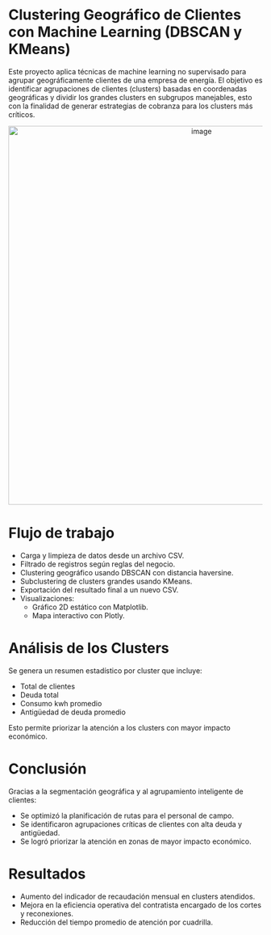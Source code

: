 # Clustering Geográfico de Clientes con Machine Learning (DBSCAN y KMeans)

Este proyecto aplica técnicas de machine learning no supervisado para agrupar geográficamente clientes de una empresa de energía. El objetivo es identificar agrupaciones de clientes (clusters) basadas en coordenadas geográficas y dividir los grandes clusters en subgrupos manejables, esto con la finalidad de generar estrategias de cobranza para los clusters más críticos.

<div align="center">
  <img width="750" alt="image" src="https://github.com/user-attachments/assets/8b2930a5-bd0c-4955-9a22-2ed7b75966d1" />
</div>


# Flujo de trabajo

- Carga y limpieza de datos desde un archivo CSV.
- Filtrado de registros según reglas del negocio.
- Clustering geográfico usando DBSCAN con distancia haversine.
- Subclustering de clusters grandes usando KMeans.
- Exportación del resultado final a un nuevo CSV.
- Visualizaciones:
  - Gráfico 2D estático con Matplotlib.
  - Mapa interactivo con Plotly.

# Análisis de los Clusters

Se genera un resumen estadístico por cluster que incluye:

- Total de clientes
- Deuda total
- Consumo kwh promedio
- Antigüedad de deuda promedio

Esto permite priorizar la atención a los clusters con mayor impacto económico.

# Conclusión

Gracias a la segmentación geográfica y al agrupamiento inteligente de clientes:

- Se optimizó la planificación de rutas para el personal de campo.
- Se identificaron agrupaciones críticas de clientes con alta deuda y antigüedad.
- Se logró priorizar la atención en zonas de mayor impacto económico.

# Resultados

- Aumento del indicador de recaudación mensual en clusters atendidos.
- Mejora en la eficiencia operativa del contratista encargado de los cortes y reconexiones.
- Reducción del tiempo promedio de atención por cuadrilla.
